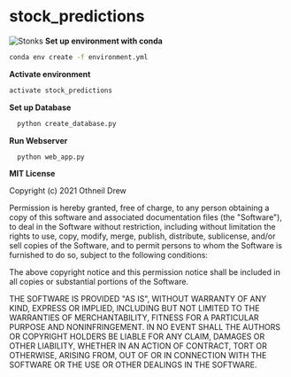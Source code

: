 # stock_predictions
![Stonks](https://www.stuttgarter-nachrichten.de/media.media.88329f31-bafe-4b24-9c2b-fb6ccfd95f7f.original.media)
**Set up environment with conda**
```bash
conda env create -f environment.yml
```
**Activate environment**
```bash
activate stock_predictions
```
**Set up Database**

```bash
  python create_database.py
```

**Run Webserver**

```bash
  python web_app.py
```

**MIT License**

Copyright (c) 2021 Othneil Drew

Permission is hereby granted, free of charge, to any person obtaining a copy
of this software and associated documentation files (the "Software"), to deal
in the Software without restriction, including without limitation the rights
to use, copy, modify, merge, publish, distribute, sublicense, and/or sell
copies of the Software, and to permit persons to whom the Software is
furnished to do so, subject to the following conditions:

The above copyright notice and this permission notice shall be included in all
copies or substantial portions of the Software.

THE SOFTWARE IS PROVIDED "AS IS", WITHOUT WARRANTY OF ANY KIND, EXPRESS OR
IMPLIED, INCLUDING BUT NOT LIMITED TO THE WARRANTIES OF MERCHANTABILITY,
FITNESS FOR A PARTICULAR PURPOSE AND NONINFRINGEMENT. IN NO EVENT SHALL THE
AUTHORS OR COPYRIGHT HOLDERS BE LIABLE FOR ANY CLAIM, DAMAGES OR OTHER
LIABILITY, WHETHER IN AN ACTION OF CONTRACT, TORT OR OTHERWISE, ARISING FROM,
OUT OF OR IN CONNECTION WITH THE SOFTWARE OR THE USE OR OTHER DEALINGS IN THE
SOFTWARE.
